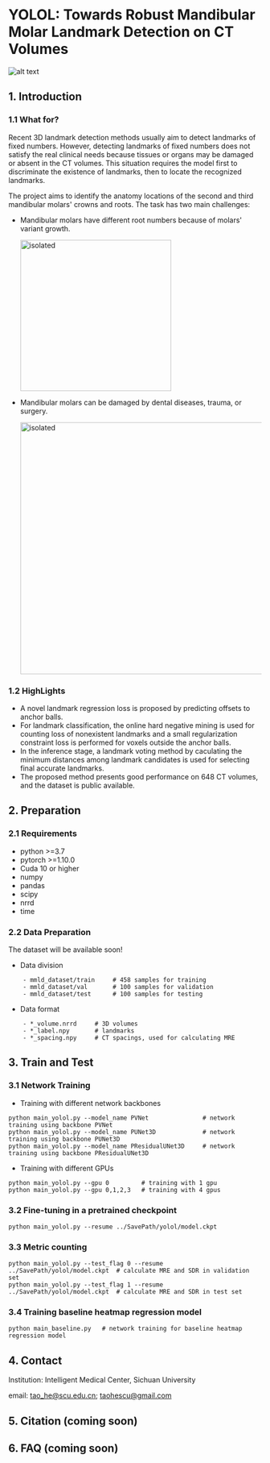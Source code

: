 # YOLOL: Towards Robust Mandibular Molar Landmark Detection on CT Volumes

![alt text](images/cover.png "Title")

## 1. Introduction
### 1.1 What for?

Recent 3D landmark detection methods usually aim to detect landmarks of fixed numbers. However, detecting landmarks of fixed numbers does not satisfy the real clinical needs because tissues or organs may be damaged or absent in the CT volumes. This situation requires the model first to discriminate the existence of landmarks, then to locate the recognized landmarks. 

The project aims to identify the anatomy locations of the second and third mandibular molars' crowns and roots. The task has two main challenges:

* Mandibular molars have different root numbers because of molars' variant growth.

    <img src="images/problem1.png" alt="isolated" width="300"/>

* Mandibular molars can be damaged by dental diseases, trauma, or surgery.

    <img src="images/problem2.png" alt="isolated" width="500"/>

  
### 1.2 HighLights
* A novel landmark regression loss is proposed by predicting offsets to anchor balls.
* For landmark classification, the online hard negative mining is used for counting loss of nonexistent landmarks and a small regularization constraint loss is performed for voxels outside the anchor balls.
* In the inference stage, a landmark voting method by caculating the minimum distances among landmark candidates is used for selecting final accurate landmarks.
* The proposed method presents good performance on 648 CT volumes, and the dataset is public available.


## 2. Preparation
### 2.1 Requirements
- python >=3.7
- pytorch >=1.10.0
- Cuda 10 or higher
- numpy
- pandas
- scipy
- nrrd
- time

### 2.2 Data Preparation
The dataset will be available soon!
<!The dataset is available at https://drive.google.com/file/d/1NGsBbqXZLDlkiSJtDQdyMlXzgnkFoVON/view?usp=sharing>
* Data division
```
    - mmld_dataset/train     # 458 samples for training
    - mmld_dataset/val       # 100 samples for validation
    - mmld_dataset/test      # 100 samples for testing
```
* Data format
```
    - *_volume.nrrd     # 3D volumes
    - *_label.npy       # landmarks
    - *_spacing.npy     # CT spacings, used for calculating MRE
```

## 3. Train and Test
### 3.1 Network Training 

* Training with different network backbones
```
python main_yolol.py --model_name PVNet               # network training using backbone PVNet
python main_yolol.py --model_name PUNet3D             # network training using backbone PUNet3D
python main_yolol.py --model_name PResidualUNet3D     # network training using backbone PResidualUNet3D
``` 

* Training with different GPUs
```
python main_yolol.py --gpu 0         # training with 1 gpu
python main_yolol.py --gpu 0,1,2,3   # training with 4 gpus
```

### 3.2 Fine-tuning in a pretrained checkpoint
```
python main_yolol.py --resume ../SavePath/yolol/model.ckpt
```

### 3.3 Metric counting
```
python main_yolol.py --test_flag 0 --resume ../SavePath/yolol/model.ckpt  # calculate MRE and SDR in validation set
python main_yolol.py --test_flag 1 --resume ../SavePath/yolol/model.ckpt  # calculate MRE and SDR in test set
```

### 3.4 Training baseline heatmap regression model
```
python main_baseline.py   # network training for baseline heatmap regression model 
```

## 4. Contact


Institution: Intelligent Medical Center, Sichuan University

email: tao_he@scu.edu.cn; taohescu@gmail.com

## 5. Citation (coming soon)

## 6. FAQ (coming soon)

